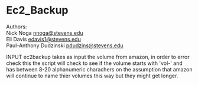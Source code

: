 Ec2_Backup
==========
Authors:  
Nick Noga		<nnoga@stevens.edu>  
Eli Davis		<edavis1@stevens.edu>  
Paul-Anthony Dudzinski	<pdudzins@stevens.edu>  


INPUT
ec2backup takes as input the volume from amazon, in order to error check this the script will check to see if the volume starts with 'vol-' and has between 8-20 alphanumeric charachers on the assumption that amazon will continue to name thier volumes this way but they might get longer.
